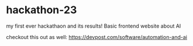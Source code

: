 # hackathon-23
my first ever hackathaon and its results! Basic frontend website about AI

checkout this out as well: https://devpost.com/software/automation-and-ai
